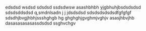 edsdsd
wsdsd
sdsdsd
ssdsdwsw
asashbhbh
yjgbhuhjbsdsdsdsd
sdsdsddsdsd
q,smdnlsadn j j jdsdsdsd
sdsdsdsdsdsdfgfgfgf
sdsdhjbvgjhbhjssshghgb hg ghghghjgvghmjvghjv
asasjhbvjhb
dasasasasasassdsdsd
ssghvchgv 
